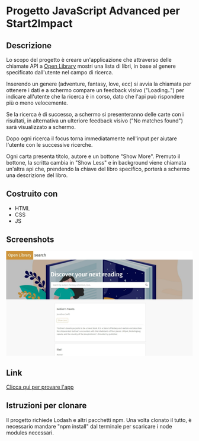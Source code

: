 # Progetto JavaScript Advanced per Start2Impact

## Descrizione

Lo scopo del progetto è creare un'applicazione che attraverso delle chiamate API a [Open Library](https://openlibrary.org/developers/api) mostri una lista di libri, in base al genere specificato dall'utente nel campo di ricerca.

Inserendo un genere (adventure, fantasy, love, ecc) si avvia la chiamata per ottenere i dati e a schermo compare un feedback visivo ("Loading..") per indicare all'utente che la ricerca è in corso, dato che l'api può rispondere più o meno velocemente.

Se la ricerca è di successo, a schermo si presenteranno delle carte con i risultati, in alternativa un ulteriore feedback visivo ("No matches found") sarà visualizzato a schermo.

Dopo ogni ricerca il focus torna immediatamente nell'input per aiutare l'utente con le successive ricerche.

Ogni carta presenta titolo, autore e un bottone "Show More". Premuto il bottone, la scritta cambia in "Show Less" e in background viene chiamata un'altra api che, prendendo la chiave del libro specifico, porterà a schermo una descrizione del libro.

## Costruito con

- HTML
- CSS
- JS

## Screenshots

![App screenshot](./public/img/screenshot.jpeg)

## Link

[Clicca qui per provare l'app](url)

## Istruzioni per clonare

Il progetto richiede Lodash e altri pacchetti npm. Una volta clonato il tutto, è necessario mandare "npm install" dal terminale per scaricare i node modules necessari.